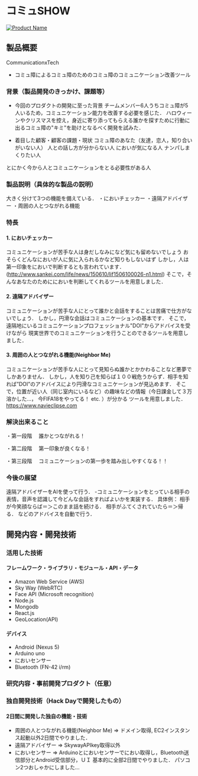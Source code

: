 # コミュSHOW

[![Product Name](https://raw.github.com/GabLeRoux/WebMole/master/ressources/WebMole_Youtube_Video.png)](https://youtu.be/_fIvt16P6AI)

## 製品概要
CommunicationxTech
- コミュ障によるコミュ障のためのコミュ障のコミュニケーション改善ツール

### 背景（製品開発のきっかけ、課題等）
- 今回のプロダクトの開発に至った背景
チームメンバー6人うちコミュ障が5人いるため，コミュニケーション能力を改善する必要を感じた．
ハロウィーンやクリスマスを控え，身近に寄り添ってもらえる誰かを探すために行動に出るコミュ障の"キミ"を助けとなるべく開発を試みた．

- 着目した顧客・顧客の課題・現状
コミュ障のあなた（友達，恋人，知り合いがいない人）
人との話し方が分からない人
においが気になる人
ナンパしまくりたい人

とにかく今から人とコミュニケーションをとる必要性がある人

### 製品説明（具体的な製品の説明）
大きく分けて3つの機能を備えている．
・においチェッカー
・遠隔アドバイザー
・周囲の人とつながれる機能

### 特長
#### 1. においチェッカー
コミュニケーションが苦手な人は身だしなみになど気にも留めないでしょう
おそらくどんなにおいが人に気に入られるかなど知りもしないはず
しかし，人は第一印象をにおいで判断するとも言われています．
(http://www.sankei.com/life/news/150610/lif1506100026-n1.html)
そこで，そんなあなたのためににおいを判断してくれるツールを用意しました．

#### 2. 遠隔アドバイザー
コミュニケーションが苦手な人にとって誰かと会話をすることは苦痛で仕方がないでしょう．
しかし，円滑な会話はコミュニケーションの基本です．
そこで，遠隔地にいるコミュニケーションプロフェッショナル"DOI"からアドバイスを受けながら
現実世界でのコミュニケーションを行うことのできるツールを用意しました．

#### 3. 周囲の人とつながれる機能(Neighbor Me)
コミュニケーションが苦手な人にとって見知らぬ誰かとかかわることなど悪夢でしかありません．
しかし，人を知り己を知らば１００戦危うからず．相手を知れば”DOI”のアドバイスにより円滑なコミュニケーションが見込めます．
そこで，位置が近い人（同じ室内にいるなど）の趣味などの情報（今日課金して３万溶かした...， 今FIFA18をやってる！ etc. ）が分かる
ツールを用意しました．
https://www.navieclipse.com

### 解決出来ること
・第一段階
　誰かとつながれる！
 
・第二段階
　第一印象が良くなる！

・第三段階
　コミュニケーションの第一歩を踏み出しやすくなる！！

### 今後の展望
遠隔アドバイザーをAIを使って行う．
-コミュニケーションをとっている相手の表情，音声を認識して今どんな会話をすればよいかを実装する．
具体例：
相手が今笑顔ならば＝＞このまま話を続ける．
相手がふてくされていたら＝＞帰る．
などのアドバイスを自動で行う．


## 開発内容・開発技術
### 活用した技術

#### フレームワーク・ライブラリ・モジュール・API・データ
* Amazon Web Service (AWS)
* Sky Way (WebRTC)
* Face API (Microsoft recognition)
* Node.js
* Mongodb
* React.js
* GeoLocation(API)

#### デバイス
* Android (Nexus 5)
* Arduino uno
* においセンサー
* Bluetooth (FN-42 i/rm)

### 研究内容・事前開発プロダクト（任意） 


### 独自開発技術（Hack Dayで開発したもの）
#### 2日間に開発した独自の機能・技術
* 周囲の人とつながれる機能(Neighbor Me) => ドメイン取得, EC2インスタンス起動以外2日間でやりました．
* 遠隔アドバイザー => SkywayAPIkey取得以外
* においセンサー => Arduinoとにおいセンサーでにおい取得し，Bluetooth送信部分とAndroid受信部分，ＵＩ
基本的に全部2日間でやりました．
パソコン2つおしゃかにしました...

